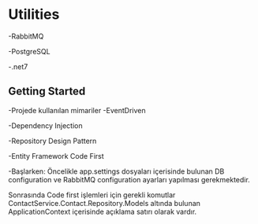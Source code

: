 # Utilities

-RabbitMQ

-PostgreSQL

-.net7

## Getting Started

-Projede kullanılan mimariler
  -EventDriven
  
  -Dependency Injection
  
  -Repository Design Pattern
  
  -Entity Framework Code First 
  
-Başlarken:
  Öncelikle app.settings dosyaları içerisinde bulunan DB configuration ve RabbitMQ configuration ayarları yapılması gerekmektedir.
  
  Sonrasında Code first işlemleri için gerekli komutlar ContactService.Contact.Repository.Models altında bulunan ApplicationContext içerisinde açıklama satırı olarak vardır.
